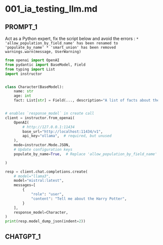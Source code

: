
# 001_ia_testing_llm.md


## PROMPT_1
Act as a Python expert, fix the script below and avoid the errors : ```* 'allow_population_by_field_name' has been renamed to 'populate_by_name' * 'smart_union' has been removed warnings.warn(message, UserWarning)```




```python
from openai import OpenAI
from pydantic import BaseModel, Field
from typing import List
import instructor


class Character(BaseModel):
    name: str
    age: int
    fact: List[str] = Field(..., description="A list of facts about the character")


# enables `response_model` in create call
client = instructor.from_openai(
    OpenAI(
        # http://127.0.0.1:11434
        base_url="http://localhost:11434/v1",
        api_key="ollama",  # required, but unused
    ),
    mode=instructor.Mode.JSON,
    # Update configuration keys
    populate_by_name=True,  # Replace 'allow_population_by_field_name' with 'populate_by_name'

)

resp = client.chat.completions.create(
    # model="llama3",
    model="mistral:latest",
    messages=[
        {
            "role": "user",
            "content": "Tell me about the Harry Potter",
        }
    ],
    response_model=Character,
)
print(resp.model_dump_json(indent=2))
```







## CHATGPT_1

